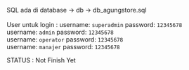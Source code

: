 SQL ada di
database -> db -> db_agungstore.sql
<br>
<br>
User untuk login :
username: `superadmin` 
password: `12345678`
<br>
username: `admin` 
password: `12345678`
<br>
username: `operator` 
password: `12345678`
<br>
username: `manajer` 
password: `12345678`

STATUS : Not Finish Yet
